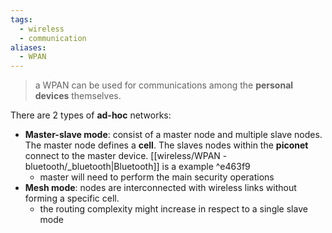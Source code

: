 ```yaml
---
tags:
  - wireless
  - communication
aliases:
  - WPAN
---
```


> a WPAN can be used for communications among the **personal devices** themselves.


There are 2 types of **ad-hoc** networks:
- **Master-slave mode**: consist of a master node and multiple slave nodes. The master node defines a **cell**. The slaves nodes within the **piconet** connect to the master device. [[wireless/WPAN - bluetooth/_bluetooth|Bluetooth]] is a example ^e463f9
	- master will need to perform the main security operations
- **Mesh mode**: nodes are interconnected with wireless links without forming a specific cell. 
	- the routing complexity might increase in respect to a single slave mode


